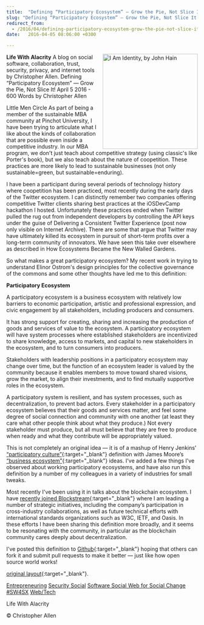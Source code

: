 ```yaml
---
title:  "Defining “Participatory Ecosystem” — Grow the Pie, Not Slice It!"
slug: "Defining “Participatory Ecosystem” — Grow the Pie, Not Slice It!"
redirect_from:
  - /2016/04/defining-participatory-ecosystem-grow-the-pie-not-slice-it.html
date:   2016-04-05 08:06:00 +0300

---
```




**Life With Alacrity**
<img width="250" align="right" src="{{ site.url }}{{ site.baseurl }}/assets/images/i-am-identity-510866-john-hain-pixabay-cc0.jpg" alt="I Am Identity, by John Hain"/>
A blog on social software, collaboration, trust, security, privacy, and internet tools by Christopher Allen.
Defining “Participatory Ecosystem” — Grow the Pie, Not Slice It!
April 5 2016 - 600 Words
by Christopher Allen

Little Men Circle
As part of being a member of the sustainable MBA community at Pinchot University, I have been trying to articulate what I like about the kinds of collaboration that are possible even inside a competitive industry. In our MBA program, we don't just teach about competitive strategy (using classic's like Porter's book), but we also teach about the nature of coopetition. These practices are more likely to lead to sustainable businesses (not only sustainable=green, but sustainable=enduring).

I have been a participant during several periods of technology history where coopetition has been practiced, most recently during the early days of the Twitter ecosystem. I can distinctly remember two companies offering competitive Twitter clients sharing best practices at the iOSDevCamp hackathon I hosted. Unfortunately these practices ended when Twitter pulled the rug out from independent developers by controlling the API keys under the guise of Delivering a Consistent Twitter Experience (post now only visible on Internet Archive). There are some that argue that Twitter may have ultimately killed its ecosystem in pursuit of short-term profits over a long-term community of innovators. We have seen this take over elsewhere as described in How Ecosystems Became the New Walled Gardens.

So what makes a great participatory ecosystem? My recent work in trying to understand Elinor Ostrom's design principles for the collective governance of the commons and some other thoughts have led me to this definition:

**Participatory Ecosystem**

A participatory ecosystem is a business ecosystem with relatively low barriers to economic participation, artistic and professional expression, and civic engagement by all stakeholders, including producers and consumers.

It has strong support for creating, sharing and increasing the production of goods and services of value to the ecosystem. A participatory ecosystem will have system processes where established stakeholders are incentivized to share knowledge, access to markets, and capital to new stakeholders in the ecosystem, and to turn consumers into producers.

Stakeholders with leadership positions in a participatory ecosystem may change over time, but the function of an ecosystem leader is valued by the community because it enables members to move toward shared visions, grow the market, to align their investments, and to find mutually supportive roles in the ecosystem.

A participatory system is resilient, and has system processes, such as decentralization, to prevent bad actors. Every stakeholder in a participatory ecosystem believes that their goods and services matter, and feel some degree of social connection and community with one another (at least they care what other people think about what they produce.) Not every stakeholder must produce, but all must believe that they are free to produce when ready and what they contribute will be appropriately valued.

This is not completely an original idea — it is of a mashup of Henry Jenkins’ [“participatory culture”](https://en.wikipedia.org/wiki/Participatory_culture){:target="_blank"} definition with James Moore’s [“business ecosystem”](https://en.wikipedia.org/wiki/Business_ecosystem){:target="_blank"} ideas. I've added a few things I've observed about working participatory ecosystems, and have also run this definition by a number of my colleagues in a variety of industries for small tweaks.

Most recently I've been using it in talks about the blockchain ecosystem. I have [recently joined Blockstream](https://www.blockstream.com/){:target="_blank"} where I am leading a number of strategic initiatives, including the company’s participation in cross-industry collaborations, as well as future technical efforts with international standards organizations such as W3C, IETF, and Oasis. In these efforts I have been sharing this definition more broadly, and it seems to be resonating with the community, in particular as the blockchain community cares deeply about decentralization.

I've posted this definition to [Github](http://www.participatoryecosystem.com/){:target="_blank"} hoping that others can fork it and submit pull requests to make it better — just like how open source world works!

 

[original layout](http://www.lifewithalacrity.com/previous/2016/04/defining-participatory-ecosystem-grow-the-pie-not-slice-it.html){:target="_blank"}.

[Entrepreneuring]() [Security Social]() [Software Social Web for Social Change]() [#SW4SX]() [Web/Tech]()

Life With Alacrity

© Christopher Allen
